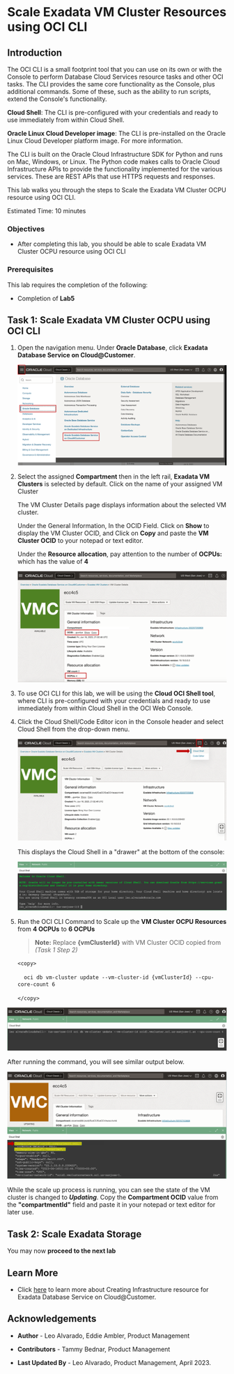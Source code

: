 


# Scale Exadata VM Cluster Resources using OCI CLI


## Introduction

The OCI CLI is a small footprint tool that you can use on its own or with the Console to perform Database Cloud Services resource tasks and other OCI tasks. The CLI provides the same core functionality as the Console, plus additional commands. Some of these, such as the ability to run scripts, extend the Console's functionality.

**Cloud Shell**: The CLI is pre-configured with your credentials and ready to use immediately from within Cloud Shell. 

**Oracle Linux Cloud Developer image**: The CLI is pre-installed on the Oracle Linux Cloud Developer platform image. For more information.

The CLI is built on the Oracle Cloud Infrastructure SDK for Python and runs on Mac, Windows, or Linux. The Python code makes calls to Oracle Cloud Infrastructure APIs to provide the functionality implemented for the various services. These are REST APIs that use HTTPS requests and responses.

This lab walks you through the steps to Scale the Exadata VM Cluster OCPU resource using OCI CLI.

Estimated Time: 10 minutes

<!-- Watch the video below for a quick walk-through of the lab.
[Create Oracle Database](youtube:JJ4Wx0l0gkc)
-->
### Objectives

-   After completing this lab, you should be able to scale Exadata VM Cluster OCPU resource using OCI CLI


### Prerequisites

This lab requires the completion of the following:

* Completion of **Lab5**


## Task 1: Scale Exadata VM Cluster OCPU using OCI CLI

1. Open the navigation menu. Under **Oracle Database**, click **Exadata Database Service on Cloud@Customer**.
   
   ![navigage oci console](./images/navigateocimenu.png " ")

2. Select the assigned **Compartment** then in the left rail, **Exadata VM Clusters** is selected by default. Click on the name of your assigned VM Cluster 

    The VM Cluster Details page displays information about the selected VM cluster. 
    
    Under the General Information, In the OCID Field. Click on **Show** to display the VM Cluster OCID, and Click on **Copy** and paste the **VM Cluster OCID** to your notepad or text editor.

    Under the **Resource allocation**, pay attention to the number of **OCPUs:** which has the value of **4**
  
   ![vm cluster details page](./images/vmcluster-details-page.png " ")

3. To use OCI CLI for this lab, we will be using the **Cloud OCI Shell tool**, where CLI is pre-configured with your credentials and ready to use immediately from within Cloud Shell in the OCI Web Console. 
   
4. Click the Cloud Shell/Code Editor icon in the Console header and select Cloud Shell from the drop-down menu. 
   
   ![oci cloudshell](./images/cloudshell.png " ")

   This displays the Cloud Shell in a "drawer" at the bottom of the console:

   ![oci cloudshell](./images/cloudshelllaunch.png " ")

5. Run the OCI CLI Command to Scale up the **VM Cluster OCPU Resources** from **4 OCPUs** to **6 OCPUs**

      >**Note:** Replace **{vmClusterId}** with VM Cluster OCID copied from *(Task 1 Step 2)*

    ```
    <copy>

      oci db vm-cluster update --vm-cluster-id {vmClusterId} --cpu-core-count 6

    </copy>
    ```

  ![scale number of ocpus](./images/scale-ocpu.png " ")

   After running the command, you will see similar output below.

  ![scale number of ocpus](./images/scale-vm-cluster-updating.png " ")

   While the scale up process is running, you can see the state of the VM cluster is changed to ***Updating***. Copy the **Compartment OCID** value from the **"compartmentId"** field and paste it in your notepad or text editor for later use.

## Task 2: Scale Exadata Storage




You may now **proceed to the next lab**

## Learn More

* Click [here](https://docs.oracle.com/en/engineered-systems/exadata-cloud-at-customer/ecccm/ecc-provisioning.html#GUID-4CB5B5E1-E853-4CA2-B43D-54CD18A8F28A) to learn more about Creating Infrastructure resource for Exadata Database Service on Cloud@Customer.

## Acknowledgements

* **Author** - Leo Alvarado, Eddie Ambler, Product Management

* **Contributors** - Tammy Bednar, Product Management

* **Last Updated By** - Leo Alvarado, Product Management, April 2023.

